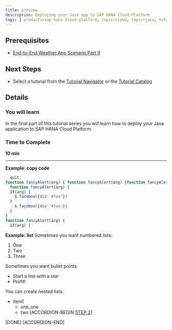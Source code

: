 ```yaml
---
title: preview
description: Deploying your Java app to SAP HANA Cloud Platform
tags: [ products>sap-hana-cloud-platform, topic>cloud, topic>java, tutorial>intermediate]
---
```


## Prerequisites  
 - [End-to-End Weather App Scenario Part 9](http://go.sap.com/developer/tutorials/hcp-java-weatherapp-part9.html)

## Next Steps
 - Select a tutorial from the [Tutorial Navigator](http://go.sap.com/developer/tutorial-navigator.html) or the [Tutorial Catalog](http://go.sap.com/developer/tutorials.html)

## Details
### You will learn  
In the final part of this tutorial series you will learn how to deploy your Java application to SAP HANA Cloud Platform.

### Time to Complete
**10 min**

---

 **Example: copy code** 
 
```javascript
  quit;
function fancyAlert(arg) { function fancyAlert(arg) {function fancyAlert(arg) {function fancyAlert(arg) {function fancyAlert(arg) {function fancyAlert(arg) {function fancyAlert(arg) { 
  function fancyAlert(arg) {
  if(arg) {
    $.facebox({div:'#foo'})
  }
    $.facebox({div:'#foo'})
  }
}
function fancyAlert(arg) {
  if(arg) {
```

 **Example: list**
Sometimes you want numbered lists:

1. One
2. Two 
3. Three

Sometimes you want bullet points:

* Start a line with a star
* Profit!

You can create nested lists: 

* item1
    * one_one
    * two
[ACCORDION-BEGIN [STEP 2](#step4)]

[DONE]
[ACCORDION-END]

